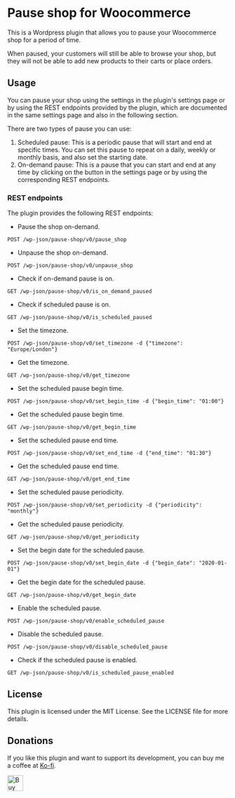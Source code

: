 # Pause shop for Woocommerce

This is a Wordpress plugin that allows you to pause your Woocommerce shop for a period of time.

When paused, your customers will still be able to browse your shop, but they will not be able to add new products to their carts or place orders.

## Usage

You can pause your shop using the settings in the plugin's settings page or by using the REST endpoints provided by the plugin, which are documented in the same settings page and also in the following section.

There are two types of pause you can use:
1. Scheduled pause: This is a periodic pause that will start and end at specific times. You can set this pause to repeat on a daily, weekly or monthly basis, and also set the starting date.
2. On-demand pause: This is a pause that you can start and end at any time by clicking on the button in the settings page or by using the corresponding REST endpoints.

### REST endpoints

The plugin provides the following REST endpoints:
* Pause the shop on-demand.
```
POST /wp-json/pause-shop/v0/pause_shop
```
* Unpause the shop on-demand.
```
POST /wp-json/pause-shop/v0/unpause_shop
```
* Check if on-demand pause is on.
```
GET /wp-json/pause-shop/v0/is_on_demand_paused
```
* Check if scheduled pause is on.
```
GET /wp-json/pause-shop/v0/is_scheduled_paused
```
* Set the timezone.
```
POST /wp-json/pause-shop/v0/set_timezone -d {"timezone": "Europe/London"}
```
* Get the timezone.
```
GET /wp-json/pause-shop/v0/get_timezone
```
* Set the scheduled pause begin time.
```
POST /wp-json/pause-shop/v0/set_begin_time -d {"begin_time": "01:00"}
```
* Get the scheduled pause begin time.
```
GET /wp-json/pause-shop/v0/get_begin_time
```
* Set the scheduled pause end time.
```
POST /wp-json/pause-shop/v0/set_end_time -d {"end_time": "01:30"}
```
* Get the scheduled pause end time.
```
GET /wp-json/pause-shop/v0/get_end_time
```
* Set the scheduled pause periodicity.
```
POST /wp-json/pause-shop/v0/set_periodicity -d {"periodicity": "monthly"}
```
* Get the scheduled pause periodicity.
```
GET /wp-json/pause-shop/v0/get_periodicity
```
* Set the begin date for the scheduled pause.
```
POST /wp-json/pause-shop/v0/set_begin_date -d {"begin_date": "2020-01-01"}
```
* Get the begin date for the scheduled pause.
```
GET /wp-json/pause-shop/v0/get_begin_date
```
* Enable the scheduled pause.
```
POST /wp-json/pause-shop/v0/enable_scheduled_pause
```
* Disable the scheduled pause.
```
POST /wp-json/pause-shop/v0/disable_scheduled_pause
```
* Check if the scheduled pause is enabled.
```
GET /wp-json/pause-shop/v0/is_scheduled_pause_enabled
```

## License

This plugin is licensed under the MIT License. See the LICENSE file for more details.

## Donations

If you like this plugin and want to support its development, you can buy me a coffee at [Ko-fi](https://ko-fi.com/y3ro752694).

<a href="https://ko-fi.com/y3ro752694" target="_blank">
    <img height="36" style="border:0px;height:36px;" 
    src="https://cdn.ko-fi.com/cdn/kofi1.png?v=2" 
    alt="Buy me a coffe if you like this repo" />
</a>